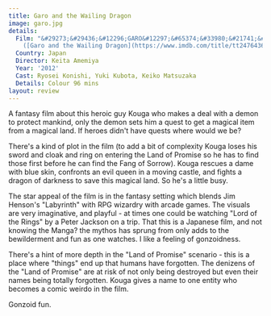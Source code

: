 ```yaml
---
title: Garo and the Wailing Dragon
image: garo.jpg
details:
  Film: "&#29273;&#29436;&#12296;GARO&#12297;&#65374;&#33980;&#21741;&#12494;&#39764;&#31452;&#65374;
    ([Garo and the Wailing Dragon](https://www.imdb.com/title/tt2476436/))"
  Country: Japan
  Director: Keita Amemiya
  Year: '2012'
  Cast: Ryosei Konishi, Yuki Kubota, Keiko Matsuzaka
  Details: Colour 96 mins
layout: review
---
```

A fantasy film about this heroic guy Kouga who makes a deal with
a demon to protect mankind, only the demon sets him a quest to get
a magical item from a magical land.  If heroes didn't have quests
where would we be?

There's a kind of plot in the film (to add a bit of complexity Kouga
loses his sword and cloak and ring on entering the Land of Promise so
he has to find those first before he can find the Fang of Sorrow).
Kouga rescues a dame with blue skin, confronts an evil queen in a
moving castle, and fights a dragon of darkness to save this magical
land.  So he's a little busy.

The star appeal of the film is in the fantasy setting which blends
Jim Henson's "Labyrinth" with RPG wizardry with arcade games.
The visuals are very imaginative, and playful - at times one could
be watching "Lord of the Rings" by a Peter Jackson on a trip.  That
this is a Japanese film, and not knowing the Manga? the mythos
has sprung from only adds to the bewilderment and fun as one
watches.  I like a feeling of gonzoidness.

There's a hint of more depth in the "Land of Promise" scenario -
this is a place where "things" end up that humans have forgotten.
The denizens of the "Land of Promise" are at risk of not only
being destroyed but even their names being totally forgotten.  Kouga
gives a name to one entity who becomes a comic weirdo in the
film.

Gonzoid fun.
